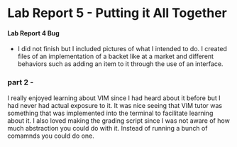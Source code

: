 # Lab Report 5 - Putting it All Together
#### Lab Report 4 Bug



 * I did not finish but I included pictures of what I intended to do. I created files of an implementation of a backet like at a market and different behaviors such as adding an item to it through the use of an interface. 
### part 2 - 
I really enjoyed learning about VIM since I had heard about it before but I had never had actual exposure to it. It was nice seeing that VIM tutor was something that was implemented into the terminal to facilitate learning about it. I also loved making the grading script since I was not aware of how much abstraction you could do with it. Instead of running a bunch of comamnds you could do one. 
